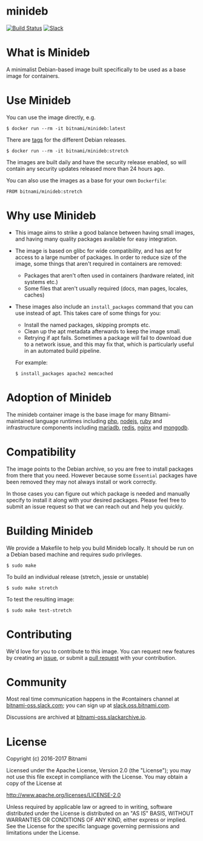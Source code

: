 minideb
=======

[![Build Status](https://travis-ci.org/bitnami/minideb.svg?branch=master)](https://travis-ci.org/bitnami/minideb)
[![Slack](http://slack.oss.bitnami.com/badge.svg)](http://slack.oss.bitnami.com)

# What is Minideb
A minimalist Debian-based image built specifically to be used as a base image for containers.

# Use Minideb
You can use the image directly, e.g.
```
$ docker run --rm -it bitnami/minideb:latest
```

There are [tags](https://hub.docker.com/r/bitnami/minideb/tags/) for the different Debian releases.
```
$ docker run --rm -it bitnami/minideb:stretch
```

The images are built daily and have the security release enabled, so will contain any security updates released more than 24 hours ago.

You can also use the images as a base for your own `Dockerfile`:
```
FROM bitnami/minideb:stretch
```

# Why use Minideb
  * This image aims to strike a good balance between having small images, and having many quality packages available for easy integration.
  * The image is based on glibc for wide compatibility, and has apt for access to a large number of packages. In order to reduce size of the image, some things that aren't required in containers are removed:
    * Packages that aren't often used in containers (hardware related, init systems etc.)
    * Some files that aren't usually required (docs, man pages, locales, caches)
  * These images also include an `install_packages` command that you can use instead of apt. This takes care of some things for you:
    * Install the named packages, skipping prompts etc.
    * Clean up the apt metadata afterwards to keep the image small.
    * Retrying if apt fails. Sometimes a package will fail to download due to a network issue, and this may fix that, which is particularly useful in an automated build pipeline.

    For example:
    ```
    $ install_packages apache2 memcached
    ```

# Adoption of Minideb
The minideb container image is the base image for many Bitnami-maintained language runtimes including [php](https://github.com/bitnami/bitnami-docker-php-fpm), [nodejs](https://github.com/bitnami/bitnami-docker-node), [ruby](https://github.com/bitnami/bitnami-docker-ruby) and infrastructure components including [mariadb](https://github.com/bitnami/bitnami-docker-mariadb), [redis](https://github.com/bitnami/bitnami-docker-redis), [nginx](https://github.com/bitnami/bitnami-docker-nginx) and [mongodb](https://github.com/bitnami/bitnami-docker-mongodb).

# Compatibility
The image points to the Debian archive, so you are free to install packages from there that you need. However because some `Essential` packages have been removed they may not always install or work correctly.

In those cases you can figure out which package is needed and manually specify to install it along with your desired packages. Please feel free to submit an issue request so that we can reach out and help you quickly.

# Building Minideb
We provide a Makefile to help you build Minideb locally. It should be run on a Debian based machine and requires sudo privileges.
```
$ sudo make
```

To build an individual release (stretch, jessie or unstable)
```
$ sudo make stretch
```

To test the resulting image:
```
$ sudo make test-stretch
```

# Contributing
We'd love for you to contribute to this image. You can request new features by creating an [issue](https://github.com/bitnami/minideb/issues), or submit a [pull request](https://github.com/bitnami/minideb/pulls) with your contribution.

# Community
Most real time communication happens in the #containers channel at [bitnami-oss.slack.com](https://bitnami-oss.slack.com); you can sign up at [slack.oss.bitnami.com](http://slack.oss.bitnami.com).

Discussions are archived at [bitnami-oss.slackarchive.io](https://bitnami-oss.slackarchive.io).

# License
Copyright (c) 2016-2017 Bitnami

Licensed under the Apache License, Version 2.0 (the "License"); you may not use this file except in compliance with the License. You may obtain a copy of the License at

http://www.apache.org/licenses/LICENSE-2.0

Unless required by applicable law or agreed to in writing, software distributed under the License is distributed on an "AS IS" BASIS, WITHOUT WARRANTIES OR CONDITIONS OF ANY KIND, either express or implied. See the License for the specific language governing permissions and limitations under the License.
